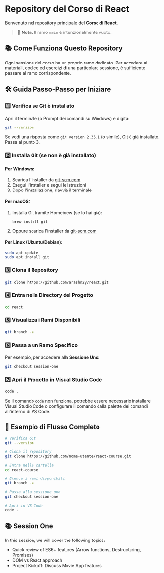 # Repository del Corso di React

Benvenuto nel repository principale del **Corso di React**.

> 📂 **Nota:** Il ramo `main` è intenzionalmente vuoto.

## 📚 Come Funziona Questo Repository

Ogni sessione del corso ha un proprio ramo dedicato. Per accedere ai materiali, codice ed esercizi di una particolare sessione, è sufficiente passare al ramo corrispondente.

## 🛠️ Guida Passo-Passo per Iniziare

### 1️⃣ Verifica se Git è installato

Apri il terminale (o Prompt dei comandi su Windows) e digita:

```bash
git --version
```

Se vedi una risposta come `git version 2.35.1` (o simile), Git è già installato. Passa al punto 3.

### 2️⃣ Installa Git (se non è già installato)

#### Per Windows:

1. Scarica l'installer da [git-scm.com](https://git-scm.com/download/win)
2. Esegui l'installer e segui le istruzioni
3. Dopo l'installazione, riavvia il terminale

#### Per macOS:

1. Installa Git tramite Homebrew (se lo hai già):
   ```bash
   brew install git
   ```
2. Oppure scarica l'installer da [git-scm.com](https://git-scm.com/download/mac)

#### Per Linux (Ubuntu/Debian):

```bash
sudo apt update
sudo apt install git
```

### 3️⃣ Clona il Repository

```bash
git clone https://github.com/arashn2y/react.git
```

### 4️⃣ Entra nella Directory del Progetto

```bash
cd react
```

### 5️⃣ Visualizza i Rami Disponibili

```bash
git branch -a
```

### 6️⃣ Passa a un Ramo Specifico

Per esempio, per accedere alla **Sessione Uno**:

```bash
git checkout session-one
```

### 7️⃣ Apri il Progetto in Visual Studio Code

```bash
code .
```

Se il comando `code` non funziona, potrebbe essere necessario installare Visual Studio Code o configurare il comando dalla palette dei comandi all'interno di VS Code.

## 🔄 Esempio di Flusso Completo

```bash
# Verifica Git
git --version

# Clona il repository
git clone https://github.com/nome-utente/react-course.git

# Entra nella cartella
cd react-course

# Elenca i rami disponibili
git branch -a

# Passa alla sessione uno
git checkout session-one

# Apri in VS Code
code .
```

## 📚 Session One

In this session, we will cover the following topics:

- Quick review of ES6+ features (Arrow functions, Destructuring, Promises)
- DOM vs React approach
- Project Kickoff: Discuss Movie App features
